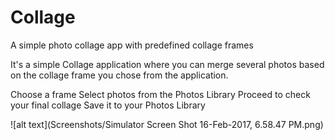 # Collage
A simple photo collage app with predefined collage frames

It's a simple Collage application where you can merge several photos based on the collage frame you chose from the application.

Choose a frame
Select photos from the Photos Library
Proceed to check your final collage
Save it to your Photos Library

![alt text](Screenshots/Simulator Screen Shot 16-Feb-2017, 6.58.47 PM.png)
